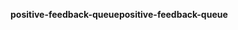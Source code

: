 <span data-ttu-id="0f862-101">**positive-feedback-queue**</span><span class="sxs-lookup"><span data-stu-id="0f862-101">**positive-feedback-queue**</span></span>